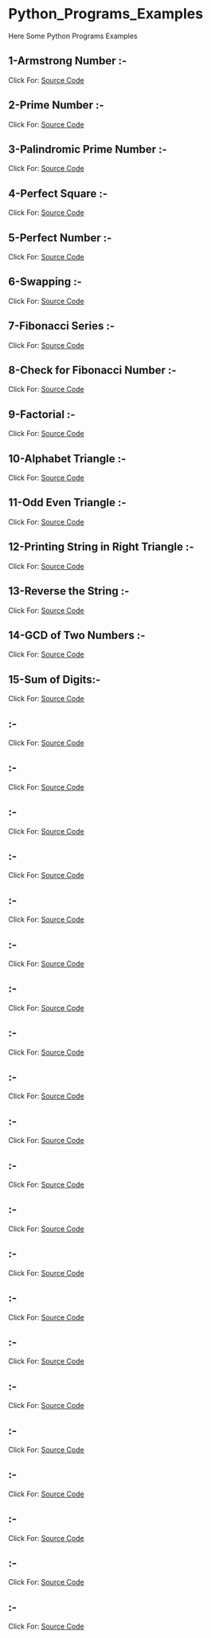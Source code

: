 # Python_Programs_Examples
Here Some Python Programs Examples


## 1-Armstrong Number :-
Click For: [Source Code](https://github.com/Mahendra710/Python_Programs_Examples/blob/main/1-Armstrong%20Number.py)

## 2-Prime Number :-
Click For: [Source Code](https://github.com/Mahendra710/Python_Programs_Examples/blob/main/2-Prime%20Number.py)

## 3-Palindromic Prime Number :-
Click For: [Source Code](https://github.com/Mahendra710/Python_Programs_Examples/blob/main/2.1-Palindromic%20Prime%20Number.py)

## 4-Perfect Square :-
Click For: [Source Code](https://github.com/Mahendra710/Python_Programs_Examples/blob/main/3-Perfect%20Square.py)

## 5-Perfect Number :-
Click For: [Source Code](https://github.com/Mahendra710/Python_Programs_Examples/blob/main/3.1-Perfect%20Number.py)

## 6-Swapping :-
Click For: [Source Code](https://github.com/Mahendra710/Python_Programs_Examples/blob/main/4-Swapping.py)

## 7-Fibonacci Series :-
Click For: [Source Code](https://github.com/Mahendra710/Python_Programs_Examples/blob/main/5-Fibonacci%20Series.py)

## 8-Check for Fibonacci Number :-
Click For: [Source Code](https://github.com/Mahendra710/Python_Programs_Examples/blob/main/5.1-Check%20For%20Fibonacci%20Number.py)

## 9-Factorial :-
Click For: [Source Code](https://github.com/Mahendra710/Python_Programs_Examples/blob/main/6-Factorial.py)

## 10-Alphabet Triangle :-
Click For: [Source Code](https://github.com/Mahendra710/Python_Programs_Examples/blob/main/9-Alphabet%20Triangle.py)

## 11-Odd Even Triangle :-
Click For: [Source Code](https://github.com/Mahendra710/Python_Programs_Examples/blob/main/10-Odd%20Even%20Triangle.py)

## 12-Printing String in Right Triangle :-
Click For: [Source Code](https://github.com/Mahendra710/Python_Programs_Examples/blob/main/12-Printing%20String%20in%20Right%20Triangle.py)

## 13-Reverse the String :-
Click For: [Source Code](https://github.com/Mahendra710/Python_Programs_Examples/blob/main/13-Reverse%20the%20String.py)

## 14-GCD of Two Numbers :-
Click For: [Source Code](https://github.com/Mahendra710/Python_Programs_Examples/blob/main/14-GCD%20Of%20two%20Number.py)

## 15-Sum of Digits:-
Click For: [Source Code](https://github.com/Mahendra710/Python_Programs_Examples/blob/main/15-Sum%20of%20digits.py)

## :-
Click For: [Source Code](https://github.com/Mahendra710/Python_Programs_Examples/blob/main/16-%20Vowels%20Count.py)

## :-
Click For: [Source Code](https://github.com/Mahendra710/Python_Programs_Examples/blob/main/17-Anagrams%20(strings).py)

## :-
Click For: [Source Code](https://github.com/Mahendra710/Python_Programs_Examples/blob/main/18-Co%20Prime.py)

## :-
Click For: [Source Code](https://github.com/Mahendra710/Python_Programs_Examples/blob/main/19-Maximum%20value%20in%20Nested%20List.py)

## :-
Click For: [Source Code](https://github.com/Mahendra710/Python_Programs_Examples/blob/main/20-Leap%20Number.py)

## :-
Click For: [Source Code](https://github.com/Mahendra710/Python_Programs_Examples/blob/main/21-Valid%20Date.py)

## :-
Click For: [Source Code](https://github.com/Mahendra710/Python_Programs_Examples/blob/main/22.1-Palindrome%20Date.py)

## :-
Click For: [Source Code](https://github.com/Mahendra710/Python_Programs_Examples/blob/main/22.2-Palindrome%20Date(Next%20date).py)

## :-
Click For: [Source Code](https://github.com/Mahendra710/Python_Programs_Examples/blob/main/22.3-Palindrome%20Date(In%20YEAR).py)

## :-
Click For: [Source Code](https://github.com/Mahendra710/Python_Programs_Examples/blob/main/23.1-Matrix%20Addition%20Subtraction.py)

## :-
Click For: [Source Code](https://github.com/Mahendra710/Python_Programs_Examples/blob/main/23.2-Matrix%20Multiplication.py)

## :-
Click For: [Source Code](https://github.com/Mahendra710/Python_Programs_Examples/blob/main/23.3-Matrix%20Transpose.py)

## :-
Click For: [Source Code](https://github.com/Mahendra710/Python_Programs_Examples/blob/main/24-FLAMES%20Game.py)

## :-
Click For: [Source Code](https://github.com/Mahendra710/Python_Programs_Examples/blob/main/25-Create%20Quiz%20Using%20Dictionaries.py)

## :-
Click For: [Source Code](https://github.com/Mahendra710/Python_Programs_Examples/blob/main/26-LCM%20of%20Two%20Numbers.py)

## :-
Click For: [Source Code](https://github.com/Mahendra710/Python_Programs_Examples/blob/main/27-User%20Input%20For%20List.py)

## :-
Click For: [Source Code](https://github.com/Mahendra710/Python_Programs_Examples/blob/main/28-Happy%20Number.py)

## :-
Click For: [Source Code](https://github.com/Mahendra710/Python_Programs_Examples/blob/main/29-Factor%20of%20Number.py)

## :-
Click For: [Source Code](https://github.com/Mahendra710/Python_Programs_Examples/blob/main/30-Check%20Power%20of%202%20(Bitwise%20Shift%20Operator).py)

## :-
Click For: [Source Code](https://github.com/Mahendra710/Python_Programs_Examples/blob/main/31-SubString%20Of%20String.py)

## :-
Click For: [Source Code](https://github.com/Mahendra710/Python_Programs_Examples/blob/main/32-Convert%20Integer%20To%20Roman_Numerals.py)
